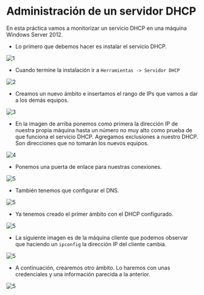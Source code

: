 # Administración de un servidor DHCP
En esta práctica vamos a monitorizar un servicio DHCP en una máquina Windows Server 2012.

- Lo primero que debemos hacer es instalar el servicio DHCP.

![1](./img/1.png)

- Cuando termine la instalación ir a `Herramientas -> Servidor DHCP`

![2](./img/2.png)

- Creamos un nuevo ámbito e insertamos el rango de IPs que vamos a dar a los demás equipos.

![3](./img/3.png)

- En la imagen de arriba ponemos como primera la dirección IP de nuestra propia máquina hasta un número no muy alto como prueba de que funciona el servicio DHCP. Agregamos exclusiones a nuestro DHCP. Son direcciones que no tomarán los nuevos equipos. 

![4](./img/4.png)

- Ponemos una puerta de enlace para nuestras conexiones.

![5](./img/5.png)

- También tenemos que configurar el DNS.

![5](./img/6.png)

- Ya tenemos creado el primer ámbito con el DHCP configurado.

![5](./img/7.png)

- La siguiente imagen es de la máquina cliente que podemos observar que haciendo un `ipconfig` la dirección IP del cliente cambia.

![5](./img/8.png)

- A continuación, crearemos otro ámbito. Lo haremos con unas credenciales y una información parecida a la anterior.

![5](./img/9.png)
